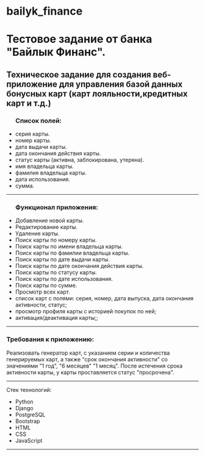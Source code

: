 # bailyk_finance
<h1>Тестовое задание от банка "Байлык Финанс".</h1>

<h2>Техническое задание для создания веб-приложение для управления базой данных бонусных карт (карт лояльности,кредитных карт и т.д.)</h2>

<ul>
<h3>Список полей: </h3>
<li>серия карты.</li>
<li>номер карты.</li>
<li>дата выдачи карты.</li>
<li>дата окончания действия карты.</li>
<li>статус карты (активна, заблокирована, утеряна).</li>
<li>имя владельца карты.</li>
<li>фамилия владельца карты.</li>
<li>дата использования.</li>
<li>сумма.</li>
</ul>
<hr>
<ul>
<h3>
Функционал приложения: </h3>
<li>Добавление новой карты.</li>
<li>Редактирование карты.</li>
<li>Удаление карты.</li>
<li>Поиск карты по номеру карты.</li>
<li>Поиск карты по имени владельца карты.</li>
<li>Поиск карты по фамилии владельца карты.</li>
<li>Поиск карты по дате выдачи карты.</li>
<li>Поиск карты по дате окончания действия карты.</li>
<li>Поиск карты по статусу карты.</li>
<li>Поиск карты по дате использования.</li>
<li>Поиск карты по сумме.</li>
<li>Просмотр всех карт.</li>
<li>список карт с полями: серия, номер, дата выпуска, дата окончания активности, статус;</li>
<li>просмотр профиля карты с историей покупок по ней;</li>
<li>активация/деактивация карты;;</li>
</ul>
<hr>

<h3>Требования к приложению:</h3>
<p>Реализовать генератор карт, с указанием серии и количества генерируемых 
карт, а также "срок окончания активности" со значениями "1 год", "6 месяцев" 
"1 месяц". После истечения срока активности карты, у карты проставляется 
статус "просрочена".</p>

<hr>

Стек технологий:
<ul>
<li>Python</li>
<li>Django</li>
<li>PostgreSQL</li>
<li>Bootstrap</li>
<li>HTML</li>
<li>CSS</li>
<li>JavaScript</li>
</ul>

<hr>